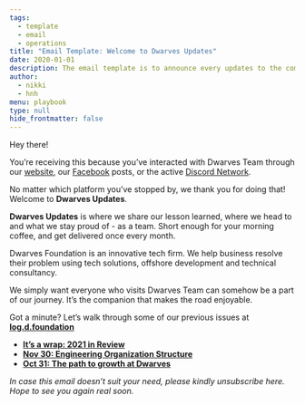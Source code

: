 ```yaml
---
tags: 
  - template
  - email
  - operations
title: "Email Template: Welcome to Dwarves Updates"
date: 2020-01-01
description: The email template is to announce every updates to the comminity and subscriber.  
author:
  - nikki
  - hnh
menu: playbook
type: null
hide_frontmatter: false
---
```


Hey there!

You’re receiving this because you’ve interacted with Dwarves Team through our [website](https://dwarves.foundation/), our [Facebook](https://www.facebook.com/dwarvesf) posts, or the active [Discord Network](https://discord.gg/dwarvesv?fbclid=IwAR0qISIXoxthRyof3yka_P12oWH6ixd5RVwCXBWna5NYJpgqho0M0zRIN8M).

No matter which platform you’ve stopped by, we thank you for doing that! Welcome to **Dwarves Updates**.

**Dwarves Updates** is where we share our lesson learned, where we head to and what we stay proud of - as a team. Short enough for your morning coffee, and get delivered once every month.

Dwarves Foundation is an innovative tech firm. We help business resolve their problem using tech solutions, offshore development and technical consultancy.

We simply want everyone who visits Dwarves Team can somehow be a part of our journey. It’s the companion that makes the road enjoyable.

Got a minute? Let’s walk through some of our previous issues at [**log.d.foundation**](https://log.d.foundation/)

- [**It’s a wrap: 2021 in Review**](https://log.d.foundation/ae3b921059ec4834b2f28195f71aee5f)
- [**Nov 30: Engineering Organization Structure**](https://log.d.foundation/06d0a46163914f10831d3146867dde2d#6fc9a667168242bb8b50990293562996)
- [**Oct 31: The path to growth at Dwarves**](https://log.d.foundation/06d0a46163914f10831d3146867dde2d#3c1fa5109e9643ab9ca31c5fcc3a3a5c)

*In case this email doesn’t suit your need, please kindly unsubscribe here. Hope to see you again real soon.*